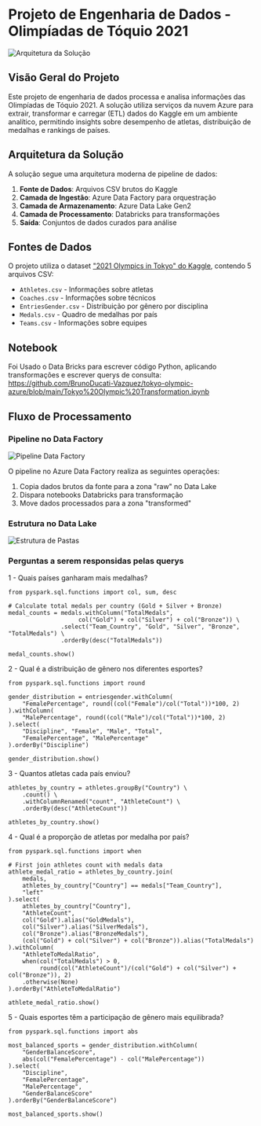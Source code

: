# Projeto de Engenharia de Dados - Olimpíadas de Tóquio 2021

![Arquitetura da Solução](https://github.com/user-attachments/assets/1cd55077-70bf-4e96-bb1f-6d790f84cdeb)

## Visão Geral do Projeto
Este projeto de engenharia de dados processa e analisa informações das Olimpíadas de Tóquio 2021. A solução utiliza serviços da nuvem Azure para extrair, transformar e carregar (ETL) dados do Kaggle em um ambiente analítico, permitindo insights sobre desempenho de atletas, distribuição de medalhas e rankings de países.

## Arquitetura da Solução
A solução segue uma arquitetura moderna de pipeline de dados:
1. **Fonte de Dados**: Arquivos CSV brutos do Kaggle
2. **Camada de Ingestão**: Azure Data Factory para orquestração
3. **Camada de Armazenamento**: Azure Data Lake Gen2
4. **Camada de Processamento**: Databricks para transformações
5. **Saída**: Conjuntos de dados curados para análise

## Fontes de Dados
O projeto utiliza o dataset ["2021 Olympics in Tokyo" do Kaggle](https://www.kaggle.com/datasets/arjunprasadsarkhel/2021-olympics-in-tokyo), contendo 5 arquivos CSV:
- `Athletes.csv` - Informações sobre atletas
- `Coaches.csv` - Informações sobre técnicos
- `EntriesGender.csv` - Distribuição por gênero por disciplina
- `Medals.csv` - Quadro de medalhas por país
- `Teams.csv` - Informações sobre equipes

## Notebook

Foi Usado o Data Bricks para escrever código Python, aplicando transformações e escrever querys de consulta: https://github.com/BrunoDucati-Vazquez/tokyo-olympic-azure/blob/main/Tokyo%20Olympic%20Transformation.ipynb

## Fluxo de Processamento

### Pipeline no Data Factory
![Pipeline Data Factory](https://github.com/user-attachments/assets/3d1a1db3-8197-4524-b8da-c9199903d1d6)

O pipeline no Azure Data Factory realiza as seguintes operações:
1. Copia dados brutos da fonte para a zona "raw" no Data Lake
2. Dispara notebooks Databricks para transformação
3. Move dados processados para a zona "transformed"

### Estrutura no Data Lake
![Estrutura de Pastas](https://github.com/user-attachments/assets/07782b6c-8eea-49cf-81a0-9795bde814f4)

### Perguntas a serem responsidas pelas querys

1 - Quais países ganharam mais medalhas?
 
```
from pyspark.sql.functions import col, sum, desc

# Calculate total medals per country (Gold + Silver + Bronze)
medal_counts = medals.withColumn("TotalMedals", 
                    col("Gold") + col("Silver") + col("Bronze")) \
               .select("Team_Country", "Gold", "Silver", "Bronze", "TotalMedals") \
               .orderBy(desc("TotalMedals"))

medal_counts.show()
```
2 - Qual é a distribuição de gênero nos diferentes esportes?
```
from pyspark.sql.functions import round

gender_distribution = entriesgender.withColumn(
    "FemalePercentage", round((col("Female")/col("Total"))*100, 2)
).withColumn(
    "MalePercentage", round((col("Male")/col("Total"))*100, 2)
).select(
    "Discipline", "Female", "Male", "Total", 
    "FemalePercentage", "MalePercentage"
).orderBy("Discipline")

gender_distribution.show()
```
3 - Quantos atletas cada país enviou?
```
athletes_by_country = athletes.groupBy("Country") \
    .count() \
    .withColumnRenamed("count", "AthleteCount") \
    .orderBy(desc("AthleteCount"))

athletes_by_country.show()
```
4 - Qual é a proporção de atletas por medalha por país?
```
from pyspark.sql.functions import when

# First join athletes count with medals data
athlete_medal_ratio = athletes_by_country.join(
    medals, 
    athletes_by_country["Country"] == medals["Team_Country"],
    "left"
).select(
    athletes_by_country["Country"],
    "AthleteCount",
    col("Gold").alias("GoldMedals"),
    col("Silver").alias("SilverMedals"),
    col("Bronze").alias("BronzeMedals"),
    (col("Gold") + col("Silver") + col("Bronze")).alias("TotalMedals")
).withColumn(
    "AthleteToMedalRatio",
    when(col("TotalMedals") > 0, 
         round(col("AthleteCount")/(col("Gold") + col("Silver") + col("Bronze")), 2)
    .otherwise(None)
).orderBy("AthleteToMedalRatio")

athlete_medal_ratio.show()
```
5 - Quais esportes têm a participação de gênero mais equilibrada?
```
from pyspark.sql.functions import abs

most_balanced_sports = gender_distribution.withColumn(
    "GenderBalanceScore",
    abs(col("FemalePercentage") - col("MalePercentage"))
).select(
    "Discipline", 
    "FemalePercentage", 
    "MalePercentage", 
    "GenderBalanceScore"
).orderBy("GenderBalanceScore")

most_balanced_sports.show()
```
